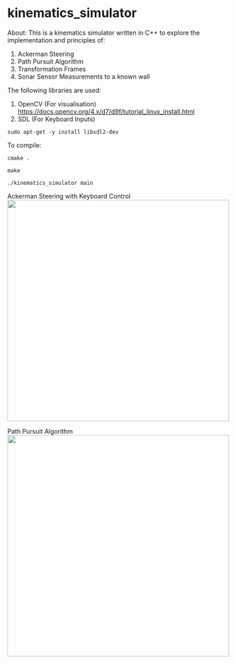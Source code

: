# kinematics_simulator

About:
This is a kinematics simulator written in C++ to explore the implementation and principles of:
1) Ackerman Steering
3) Path Pursuit Algorithm
4) Transformation Frames
5) Sonar Sensor Measurements to a known wall

The following libraries are used:
1) OpenCV (For visualisation)<br>
https://docs.opencv.org/4.x/d7/d9f/tutorial_linux_install.html
3) SDL (For Keyboard Inputs)
```
sudo apt-get -y install libsdl2-dev
```

To compile:
```
cmake .
```
```
make
```
```
./kinematics_simulator main
```
Ackerman Steering with Keyboard Control<br>
<img src="https://github.com/JieHuiKoo/kinematics_simulator/assets/31171083/c4112454-75b9-47f2-80b3-47fb572a2e81" width="500">
          
Path Pursuit Algorithm<br>
<img src="https://github.com/JieHuiKoo/kinematics_simulator/assets/31171083/e9cc24bb-acab-4d22-bce7-5c223bdbb424" width="500">
